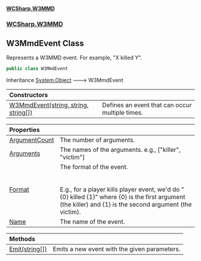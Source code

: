 #### [WCSharp.W3MMD](index.md 'index')
### [WCSharp.W3MMD](WCSharp.W3MMD.md 'WCSharp.W3MMD')

## W3MmdEvent Class

Represents a W3MMD event. For example, "X killed Y".

```csharp
public class W3MmdEvent
```

Inheritance [System.Object](https://docs.microsoft.com/en-us/dotnet/api/System.Object 'System.Object') &#129106; W3MmdEvent

| Constructors | |
| :--- | :--- |
| [W3MmdEvent(string, string, string[])](WCSharp.W3MMD.W3MmdEvent.W3MmdEvent(string,string,string[]).md 'WCSharp.W3MMD.W3MmdEvent.W3MmdEvent(string, string, string[])') | Defines an event that can occur multiple times. |

| Properties | |
| :--- | :--- |
| [ArgumentCount](WCSharp.W3MMD.W3MmdEvent.ArgumentCount.md 'WCSharp.W3MMD.W3MmdEvent.ArgumentCount') | The number of arguments. |
| [Arguments](WCSharp.W3MMD.W3MmdEvent.Arguments.md 'WCSharp.W3MMD.W3MmdEvent.Arguments') | The names of the arguments. e.g., ["killer", "victim"] |
| [Format](WCSharp.W3MMD.W3MmdEvent.Format.md 'WCSharp.W3MMD.W3MmdEvent.Format') | The format of the event.<br/><br/><br/>E.g., for a player kills player event, we'd do "{0} killed {1}" where {0} is the first argument (the killer) and {1} is the second argument (the victim). |
| [Name](WCSharp.W3MMD.W3MmdEvent.Name.md 'WCSharp.W3MMD.W3MmdEvent.Name') | The name of the event. |

| Methods | |
| :--- | :--- |
| [Emit(string[])](WCSharp.W3MMD.W3MmdEvent.Emit(string[]).md 'WCSharp.W3MMD.W3MmdEvent.Emit(string[])') | Emits a new event with the given parameters. |
